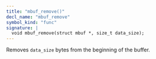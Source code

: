 ```yaml
---
title: "mbuf_remove()"
decl_name: "mbuf_remove"
symbol_kind: "func"
signature: |
  void mbuf_remove(struct mbuf *, size_t data_size);
---
```


Removes `data_size` bytes from the beginning of the buffer. 

